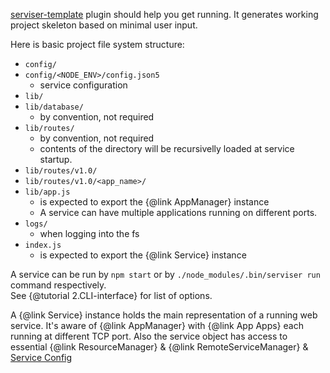 
[serviser-template](https://github.com/lucid-services/serviser-template) plugin should help you get running. It generates working project skeleton based on minimal user input.  

Here is basic project file system structure:

- `config/`
- `config/<NODE_ENV>/config.json5`
    - service configuration
- `lib/`
- `lib/database/`
    - by convention, not required
- `lib/routes/`
    - by convention, not required
    - contents of the directory will be recursivelly loaded at service startup.
- `lib/routes/v1.0/`
- `lib/routes/v1.0/<app_name>/`
- `lib/app.js`
    - is expected to export the {@link AppManager} instance
    - A service can have multiple applications running on different ports.
- `logs/`
    - when logging into the fs
- `index.js`
    - is expected to export the {@link Service} instance


A service can be run by `npm start` or by `./node_modules/.bin/serviser run` command respectively.  
See {@tutorial 2.CLI-interface} for list of options.  

A {@link Service} instance holds the main representation of a running web service. It's aware of {@link AppManager} with {@link App Apps} each running at different TCP port. Also the service object has access to essential {@link ResourceManager} & {@link RemoteServiceManager} & [Service Config](https://github.com/lucid-services/serviser-config)
